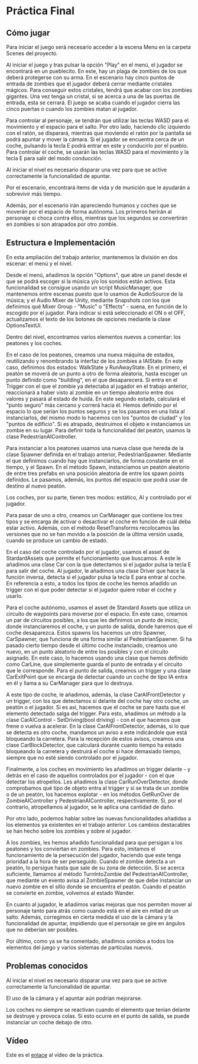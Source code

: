 # Práctica Final

## Cómo jugar
Para iniciar el juego será necesario acceder a la escena Menu en la carpeta Scenes del proyecto.

Al iniciar el juego y tras pulsar la opción "Play" en el menú, el jugador se encontrará en un pueblecito. En este, hay un plaga de zombies de los que deberá protegerse con su arma. En el escenario hay cinco puntos de entrada de zombies que el jugador deberá cerrar mediante cristales mágicos. Para conseguir estos cristales, tendrá que acabar con los zombies gigantes. Una vez tenga un cristal, si se acerca a una de las puertas de entrada, esta se cerrará. El juego se acaba cuando el jugador cierra las cinco puertas o cuando los zombies matan al jugador.

Para controlar al personaje, se tendrán que utilizar las teclas WASD para el movimiento y el espacio para el salto. Por otro lado, haciendo clic izquierdo con el ratón, se disparará, mientras que moviendo el ratón por la pantalla se podrá apuntar y mover la cámara.
Si el jugador se encuentra cerca de un coche, pulsando la tecla E podrá entrar en este y conducirlo por el pueblo. Para controlar el coche, se usarán las teclas WASD para el movimiento y la tecla E para salir del modo conducción.

Al iniciar el nivel es necesario disparar una vez para que se active correctamente la funcionalidad de apuntar.

Por el escenario, encontrará items de vida y de munición que le ayudarán a sobrevivir más tiempo.

Además, por el escenario irán apareciendo humanos y coches que se moverán por el espacio de forma autónoma. Los primeros herirán al personaje si choca contra ellos, mientras que los segundos se convertirán en zombies si son atrapados por otro zombie.

## Estructura e Implementación
En esta ampliación del trabajo anterior, mantenemos la división en dos escenar: el menú y el nivel.

Desde el menú, añadimos la opción "Options", que abre un panel desde el que se podrá escoger si la música y/o los sonidos están activos. Esta funcionalidad se consigue usando un script MusicManager, que mantenemos entre escenas puesto que lo usamos de AudioSource de la música; y el Audio Mixer de Unity, mediante Snapshots con los que definimos qué Mixer Group - "Music" o "Effects" - suena, en función de lo escogido por el jugador. Para indicar si está seleccionado el ON o el OFF, actualizamos el texto de los botones de opciones mediante la clase OptionsTextUI.

Dentro del nivel, encontramos varios elementos nuevos a comentar: los peatones y los coches.

En el caso de los peatones, creamos una nueva máquina de estados, reutilizando y renombrando la interfaz de los zombies a IAIState. En este caso, definimos dos estados: WalkState y RunAwayState. En el primero, el peatón se moverá de un punto a otro de forma aleatoria, hasta escoger un punto definido como "building", en el que desaparecerá. Si entra en el Trigger con el que el zombie ya detectaba al jugador en el trabajo anterior, reaccionará a haber visto al zombie en un tiempo aleatorio entre dos valores y pasará al estado de huida. En este segundo estado, calculará el "punto seguro" más cercano y correrá hacia él. Hemos definido por el espacio lo que serían los puntos seguros y se los pasamos en una lista al instanciarlos, del mismo modo lo hacemos con los "puntos de ciudad" y los "puntos de edificio". Si es atrapado, destruimos el objeto e instanciamos un zombie en su lugar. Para definir toda la funcionalidad del peatón, usamos la clase PedestrianAIController.

Para instanciar a los peatones usamos una nueva clase que hereda de la clase Spawner definida en el trabajo anterior, PedestrianSpawner. Mediante el que definimos cuando hay que instanciarlos, de forma constante en el tiempo, y el Spawn. En el método Spawn, instanciamos un peatón aleatorio de entre tres prefabs en una posición aleatoria de entre los spawn points definidos. Le pasamos, además, los puntos del espacio que podrá usar de destino al nuevo peatón.

Los coches, por su parte, tienen tres modos: estático, AI y controlado por el jugador.

Para pasar de uno a otro, creamos un CarManager que contiene los tres tipos y se encarga de activar o desactivar el coche en función de cuál deba estar activo. Además, con el método ResetTransforms recolocamos las versiones que no se han movido a la posición de la última versión usada, cuando se produce un cambio de estado.

En el caso del coche controlado por el jugador, usamos el asset de StardardAssets que permite el funcionamiento que buscamos. A este le añadimos una clase Car con la que detectamos si el jugador pulsa la tecla E para salir del coche. Al jugador, le añadimos una clase Driver que hace la función inversa, detecta si el jugador pulsa la tecla E para entrar al coche. En referencia a esto, a todos los tipos de coche les hemos añadido un trigger con el que poder detectar si el jugador quiere robar el coche y usarlo.

Para el coche autónomo, usamos el asset de Standard Assets que utiliza un circuito de waypoints para moverse por el espacio. En este caso, creamos un par de circuitos posibles, a los que les definimos un punto de inicio, donde instanciaremos el coche, y un punto de salida, donde haremos que el coche desaparezca. Estos spawns los hacemos un otro Spawner, CarSpawner, que funciona de una forma similar al PedestrianSpawner. Si ha pasado cierto tiempo desde el último coche instanciado, creamos uno nuevo, en un punto aleatorio de entre los posibles y con el circuito asignado. En este caso, lo hacemos usando una clase que hemos definido como CarLine, que simplemente guarda el punto de entrada y el circuito que le corresponde. Para el punto de salida, creamos un trigger y una clase CarExitPoint que se encarga de detectar cuando un coche de tipo IA entra en él y llama a su CarManager para que lo destruya.

A este tipo de coche, le añadimos, además, la clase CarAIFrontDetector y un trigger, con los que detectamos si delante del coche hay otro coche, un peatón o el jugador. Si es así, hacemos que el coche se pare hasta que el elemento detectado salga del trigger. Para esto, añadimos un método a la clase CarAIControl - SetDriving(bool driving) - con el que hacemos que frene o vuelva a acelerar. En la clase CarAIFrontDetector, además, si lo que se detecta es otro coche, mandamos un aviso a este indicándole que está bloqueando la carretera. Para la recepción de estos avisos, creamos una clase CarBlockDetector, que calculará durante cuanto tiempo ha estado bloqueando la carretera y destruirá el coche si hace demasiado tiempo, siempre que no esté siendo controlado por el jugador.

Finalmente, a los coches en movimiento les añadimos un trigger delante - y detrás en el caso de aquellos controlados por el jugador - con el que detectar los atropellos. Les añadimos la clase CarRunOverDetector, donde comprobamos qué tipo de objeto entra al trigger y si se trata de un zombie o de un peatón, los hacemos explotar - en los métodos GetRunOver de ZombieAIController y PedestrianAIController, respectivamente. Si, por el contrario, atropellamos al jugador, se le aplica una cantidad de daño.

Por otro lado, podemos hablar sobre las nuevas funcionalidades añadidas a los elementos ya existentes en el trabajo anterior. Los cambios destacables se han hecho sobre los zombies y sobre el jugador.

A los zombies, les hemos añadido funcionalidad para que persigan a los peatones y los conviertan en zombies. Para esto, imitamos el funcionamiento de la persecución del jugador, haciendo que este tenga prioridad a la hora de ser perseguido. Cuando el zombie detecta a un peatón, lo persigue hasta que sale de su zona de detección. Si se acerca suficiente, llamamos al método TurnIntoZombie del PedestrianAIController, que mediante un evento avisa al ZombieSpawner de que debe instanciar un nuevo zombie en el sitio donde se encuentra el peatón. Cuando el peatón se convierte en zombie, volvemos al estado Wander.

En cuanto al jugador, le añadimos varias mejoras que nos permiten mover al personaje tanto para atrás como cuando está en el aire en mitad de un salto. Además, corregimos en cierta medida el uso de la cámara y la funcionalidad de apuntar, impidiendo que el personaje se gire en ángulos que no deberían ser posibles.

Por último, como ya se ha comentado, añadimos sonidos a todos los elementos del juego y varios sistemas de partículas nuevos.

## Problemas conocidos
Al iniciar el nivel es necesario disparar una vez para que se active correctamente la funcionalidad de apuntar.

El uso de la cámara y el apuntar aún podrían mejorarse.

Los coches no siempre se reactivan cuando el elemento que tenían delante se destruye y provoca colas. Si esto ocurre en el punto de salida, se puede instanciar un coche debajo de otro.

## Vídeo
Este es el [enlace]() al vídeo de la práctica.

